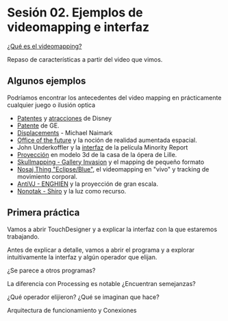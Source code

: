 # Sesión 02. Ejemplos de videomapping e interfaz 

[¿Qué es el videomapping?](https://www.youtube.com/watch?v=E-I7Q5HEZQs) 

Repaso de características a partir del video que vimos.

## Algunos ejemplos 


Podríamos encontrar los antecedentes del video mapping en prácticamente cualquier juego o ilusión optica 

- [Patentes](https://patents.google.com/patent/US5325473) y [atracciones](https://youtu.be/s61R31LNI5s?si=QLJfmr3Mt0PGSZO0&t=234) de Disney
- [Patente](https://patents.google.com/patent/US5687305) de GE.
- [Displacements](https://www.youtube.com/watch?v=bMDr_CFFgWE) - Michael Naimark
- [Office of the future](https://promapcentral.wpengine.com/wp-content/uploads/2012/12/office.jpg) y la noción de realidad aumentada espacial. 
- John Underkoffler y la [interfaz](https://www.youtube.com/watch?v=33Raqx9sFbo) de la película Minority Report
- [Proyección](https://www.youtube.com/watch?v=5y02p_JcJ2s) en modelo 3d de la casa de la ópera de Lille.
- [Skullmapping - Gallery Invasion](https://www.youtube.com/watch?v=APpw6ZKIQ3I) y el mapping de pequeño formato
- [Nosaj Thing "Eclipse/Blue"](https://www.youtube.com/watch?v=_woNBiIyOKI), el videomapping en "vivo" y tracking de movimiento corporal. 
- [AntiVJ - ENGHIEN](https://www.youtube.com/watch?v=EhTOWwAZxK0) y la proyección de gran escala.
- [Nonotak - Shiro](https://www.youtube.com/watch?v=TvdC4_yzgUU) y la luz como recurso. 

## Primera práctica

Vamos a abrir TouchDesigner y a explicar la interfaz con la que estaremos trabajando. 

Antes de explicar a detalle, vamos a abrir el programa y a explorar intuitivamente la interfaz y algún operador que elijan. 

¿Se parece a otros programas? 

La diferencia con Processing es notable ¿Encuentran semejanzas?

¿Qué operador elijieron? ¿Qué se imaginan que hace?

Arquitectura de funcionamiento y Conexiones 




